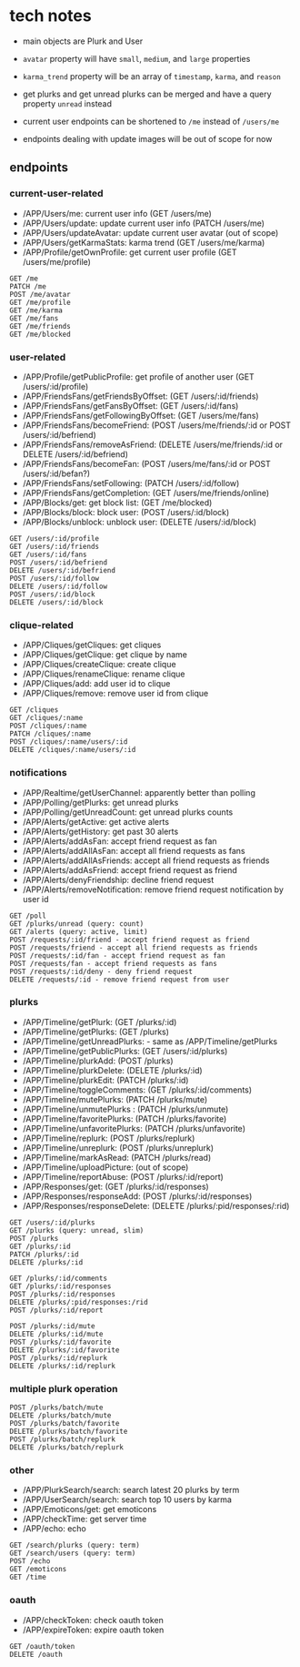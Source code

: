 # tech notes

- main objects are Plurk and User

- `avatar` property will have `small`, `medium`, and `large` properties

- `karma_trend` property will be an array of `timestamp`, `karma`, and
`reason`

- get plurks and get unread plurks can be merged and have a query
property `unread` instead

- current user endpoints can be shortened to `/me` instead of `/users/me`

- endpoints dealing with update images will be out of scope for now

## endpoints

### current-user-related
- /APP/Users/me: current user info (GET /users/me)
- /APP/Users/update: update current user info (PATCH /users/me)
- /APP/Users/updateAvatar: update current user avatar (out of scope)
- /APP/Users/getKarmaStats: karma trend (GET /users/me/karma)
- /APP/Profile/getOwnProfile: get current user profile (GET /users/me/profile)

```
GET /me
PATCH /me
POST /me/avatar
GET /me/profile
GET /me/karma
GET /me/fans
GET /me/friends
GET /me/blocked
```

### user-related
- /APP/Profile/getPublicProfile: get profile of another user (GET /users/:id/profile)
- /APP/FriendsFans/getFriendsByOffset: (GET /users/:id/friends)
- /APP/FriendsFans/getFansByOffset: (GET /users/:id/fans)
- /APP/FriendsFans/getFollowingByOffset: (GET /users/me/fans)
- /APP/FriendsFans/becomeFriend: (POST /users/me/friends/:id or POST /users/:id/befriend)
- /APP/FriendsFans/removeAsFriend: (DELETE /users/me/friends/:id or DELETE /users/:id/befriend)
- /APP/FriendsFans/becomeFan: (POST /users/me/fans/:id or POST /users/:id/befan?)
- /APP/FriendsFans/setFollowing: (PATCH /users/:id/follow)
- /APP/FriendsFans/getCompletion: (GET /users/me/friends/online)
- /APP/Blocks/get: get block list: (GET /me/blocked)
- /APP/Blocks/block: block user: (POST /users/:id/block)
- /APP/Blocks/unblock: unblock user: (DELETE /users/:id/block)

```
GET /users/:id/profile
GET /users/:id/friends
GET /users/:id/fans
POST /users/:id/befriend
DELETE /users/:id/befriend
POST /users/:id/follow
DELETE /users/:id/follow
POST /users/:id/block
DELETE /users/:id/block
```

### clique-related
- /APP/Cliques/getCliques: get cliques
- /APP/Cliques/getClique: get clique by name
- /APP/Cliques/createClique: create clique
- /APP/Cliques/renameClique: rename clique
- /APP/Cliques/add: add user id to clique
- /APP/Cliques/remove: remove user id from clique

```
GET /cliques
GET /cliques/:name
POST /cliques/:name
PATCH /cliques/:name
POST /cliques/:name/users/:id
DELETE /cliques/:name/users/:id
```

### notifications
- /APP/Realtime/getUserChannel: apparently better than polling
- /APP/Polling/getPlurks: get unread plurks
- /APP/Polling/getUnreadCount: get unread plurks counts
- /APP/Alerts/getActive: get active alerts
- /APP/Alerts/getHistory: get past 30 alerts
- /APP/Alerts/addAsFan: accept friend request as fan
- /APP/Alerts/addAllAsFan: accept all friend requests as fans
- /APP/Alerts/addAllAsFriends: accept all friend requests as friends
- /APP/Alerts/addAsFriend: accept friend request as friend
- /APP/Alerts/denyFriendship: decline friend request
- /APP/Alerts/removeNotification: remove friend request notification by user id

```
GET /poll
GET /plurks/unread (query: count)
GET /alerts (query: active, limit)
POST /requests/:id/friend - accept friend request as friend
POST /requests/friend - accept all friend requests as friends
POST /requests/:id/fan - accept friend request as fan
POST /requests/fan - accept friend requests as fans
POST /requests/:id/deny - deny friend request
DELETE /requests/:id - remove friend request from user
```

### plurks
- /APP/Timeline/getPlurk: (GET /plurks/:id)
- /APP/Timeline/getPlurks: (GET /plurks)
- /APP/Timeline/getUnreadPlurks: - same as /APP/Timeline/getPlurks
- /APP/Timeline/getPublicPlurks: (GET /users/:id/plurks)
- /APP/Timeline/plurkAdd: (POST /plurks)
- /APP/Timeline/plurkDelete: (DELETE /plurks/:id)
- /APP/Timeline/plurkEdit: (PATCH /plurks/:id)
- /APP/Timeline/toggleComments: (GET /plurks/:id/comments)
- /APP/Timeline/mutePlurks: (PATCH /plurks/mute)
- /APP/Timeline/unmutePlurks : (PATCH /plurks/unmute)
- /APP/Timeline/favoritePlurks: (PATCH /plurks/favorite)
- /APP/Timeline/unfavoritePlurks: (PATCH /plurks/unfavorite)
- /APP/Timeline/replurk: (POST /plurks/replurk)
- /APP/Timeline/unreplurk: (POST /plurks/unreplurk)
- /APP/Timeline/markAsRead: (PATCH /plurks/read)
- /APP/Timeline/uploadPicture: (out of scope)
- /APP/Timeline/reportAbuse: (POST /plurks/:id/report)
- /APP/Responses/get: (GET /plurks/:id/responses)
- /APP/Responses/responseAdd: (POST /plurks/:id/responses)
- /APP/Responses/responseDelete: (DELETE /plurks/:pid/responses/:rid)

```
GET /users/:id/plurks
GET /plurks (query: unread, slim)
POST /plurks
GET /plurks/:id
PATCH /plurks/:id
DELETE /plurks/:id

GET /plurks/:id/comments
GET /plurks/:id/responses
POST /plurks/:id/responses
DELETE /plurks/:pid/responses:/rid
POST /plurks/:id/report

POST /plurks/:id/mute
DELETE /plurks/:id/mute
POST /plurks/:id/favorite
DELETE /plurks/:id/favorite
POST /plurks/:id/replurk
DELETE /plurks/:id/replurk
```

### multiple plurk operation

```
POST /plurks/batch/mute
DELETE /plurks/batch/mute
POST /plurks/batch/favorite
DELETE /plurks/batch/favorite
POST /plurks/batch/replurk
DELETE /plurks/batch/replurk
```

### other
- /APP/PlurkSearch/search: search latest 20 plurks by term
- /APP/UserSearch/search: search top 10 users by karma
- /APP/Emoticons/get: get emoticons
- /APP/checkTime: get server time
- /APP/echo: echo

```
GET /search/plurks (query: term)
GET /search/users (query: term)
POST /echo
GET /emoticons
GET /time
```

### oauth
- /APP/checkToken: check oauth token
- /APP/expireToken: expire oauth token

```
GET /oauth/token
DELETE /oauth
```